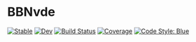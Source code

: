 # BBNvde

[![Stable](https://img.shields.io/badge/docs-stable-blue.svg)](https://pmc4.github.io/BBNvde.jl/stable/)
[![Dev](https://img.shields.io/badge/docs-dev-blue.svg)](https://pmc4.github.io/BBNvde.jl/dev/)
[![Build Status](https://github.com/pmc4/BBNvde.jl/actions/workflows/CI.yml/badge.svg?branch=main)](https://github.com/pmc4/BBNvde.jl/actions/workflows/CI.yml?query=branch%3Amain)
[![Coverage](https://codecov.io/gh/pmc4/BBNvde.jl/branch/main/graph/badge.svg)](https://codecov.io/gh/pmc4/BBNvde.jl)
[![Code Style: Blue](https://img.shields.io/badge/code%20style-blue-4495d1.svg)](https://github.com/invenia/BlueStyle)
